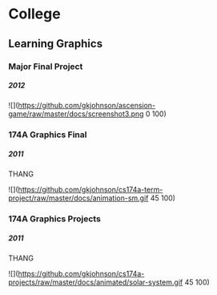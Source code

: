 # College
## Learning Graphics
### Major Final Project
##### 2012
![](https://github.com/gkjohnson/ascension-game/raw/master/docs/screenshot3.png 0 100)

### 174A Graphics Final
##### 2011
THANG

![](https://github.com/gkjohnson/cs174a-term-project/raw/master/docs/animation-sm.gif 45 100)

### 174A Graphics Projects
##### 2011
THANG

![](https://github.com/gkjohnson/cs174a-projects/raw/master/docs/animated/solar-system.gif 45 100)